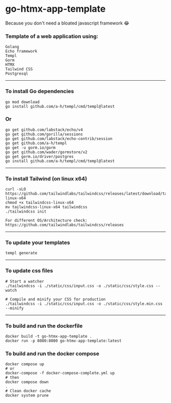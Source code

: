 # go-htmx-app-template
Because you don't need a bloated javascript framework :joy:

### Template of a web application using:
```
Golang
Echo framework
Templ
Gorm
HTMX
Tailwind CSS
Postgresql
```

---
### To install Go dependencies
```
go mod download
go install github.com/a-h/templ/cmd/templ@latest
```
### Or
```
go get github.com/labstack/echo/v4
go get github.com/gorilla/sessions
go get github.com/labstack/echo-contrib/session
go get github.com/a-h/templ
go get -u gorm.io/gorm
go get github.com/wader/gormstore/v2
go get gorm.io/driver/postgres
go install github.com/a-h/templ/cmd/templ@latest
```
---
### To install Tailwind (on linux x64)
```
curl -sLO https://github.com/tailwindlabs/tailwindcss/releases/latest/download/tailwindcss-linux-x64
chmod +x tailwindcss-linux-x64
mv tailwindcss-linux-x64 tailwindcss
./tailwindcss init

For different OS/Architecture check: https://github.com/tailwindlabs/tailwindcss/releases
```
---
### To update your templates
```
templ generate
```
---
### To update css files
```
# Start a watcher
./tailwindcss -i ./static/css/input.css -o ./static/css/style.css --watch

# Compile and minify your CSS for production
./tailwindcss -i ./static/css/input.css -o ./static/css/style.min.css --minify
```
---
### To build and run the dockerfile
```
docker build -t go-htmx-app-template .
docker run -p 8080:8080 go-htmx-app-template:latest
```
### To build and run the docker compose
```
docker compose up
# or
docker-compose -f docker-compose-complete.yml up
# then
docker compose down
.
# Clean docker cache
docker system prune
``` 